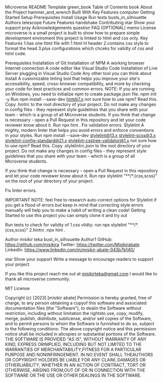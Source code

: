 Microverse README Template
green_book Table of Contents
book About the Project
hammer_and_wrench Built With
Key Features
computer Getting Started
Setup
Prerequisites
Install
Usage
Run tests
busts_in_silhouette Authors
telescope Future Features
handshake Contributing
star Show your support
pray Acknowledgements
question FAQ (OPTIONAL)
memo License
microverse is a small project is built to show how to prepare simple development enviroment
this project is limted to html and css only.
Key Features
1.has one html file with 1 html hl header
2.contains css style to format the head 
3.plus configurations which chceks for validty of css and html code.

Prerequisites
Installation of Git
Installation of NPM
A working browser
Internet connection
A code editor like Visual Studio Code
Installation of Live Server plugging in Visual Studio Code
Any other tool you can think about
Install
A customizable linting tool that helps you improve your site's accessibility, speed, cross-browser compatibility, and more by checking your code for best practices and common errors.
NOTE: If you are running on Windows, you need to initialize npm to create package.json file.
npm init -y
Run
npm install --save-dev hint@7.x
not sure how to use npm? Read this.
Copy .hintrc to the root directory of your project.
Do not make any changes in config files - they represent style guidelines that you share with your team - which is a group of all Microverse students.
If you think that change is necessary - open a Pull Request in this repository and let your code reviewer know about it.
Run
npx hint .
Fix validation errors.
Stylelint
A mighty, modern linter that helps you avoid errors and enforce conventions in your styles.
Run
npm install --save-dev stylelint@13.x stylelint-scss@3.x stylelint-config-standard@21.x stylelint-csstree-validator@1.x
not sure how to use npm? Read this.
Copy .stylelintrc.json to the root directory of your project.
Do not make any changes in config files - they represent style guidelines that you share with your team - which is a group of all Microverse students.

If you think that change is necessary - open a Pull Request in this repository and let your code reviewer know about it.
Run npx stylelint "**/*.{css,scss}" on the root of your directory of your project.

Fix linter errors.

IMPORTANT NOTE: feel free to research auto-correct options for Stylelint if you get a flood of errors but keep in mind that correcting style errors manually will help you to make a habit of writing a clean code!
Getting Started
to use this project you can simply clone it and try out

Run tests
to check for validty of 
1.css vlidty: run npx stylelint "**/*.{css,scss}"
2.hintrc :npx hint .

Author misikir teka
bust_in_silhouette Author1
GitHub: https://github.com/misikira
Twitter: https://twitter.com/Misikirabate
LinkedIn: https://www.linkedin.com/in/misikir-abate-043b7b140/

star Show your support
Write a message to encourage readers to support your project

If you like this project reach me out at misikirteka@gmail.com
I would like to thank
all microverse community.


MIT License

Copyright (c) [2023] [misikir abate]
Permission is hereby granted, free of charge, to any person obtaining a copyof this software and associated documentation files (the "Software"), to dealin the Software without restriction, including without limitation the rightsto use, copy, modify, merge, publish, distribute, sublicense, and/or sell
copies of the Software, and to permit persons to whom the Software is
furnished to do so, subject to the following conditions:
The above copyright notice and this permission notice shall be included in allcopies or substantial portions of the Software.
THE SOFTWARE IS PROVIDED "AS IS", WITHOUT WARRANTY OF ANY KIND, EXPRESS ORIMPLIED, INCLUDING BUT NOT LIMITED TO THE WARRANTIES OF MERCHANTABILITY,FITNESS FOR A PARTICULAR PURPOSE AND NONINFRINGEMENT. IN NO EVENT SHALL THEAUTHORS OR COPYRIGHT HOLDERS BE LIABLE FOR ANY CLAIM, DAMAGES OR OTHERLIABILITY, WHETHER IN AN ACTION OF CONTRACT, TORT OR OTHERWISE, ARISING FROM,OUT OF OR IN CONNECTION WITH THE SOFTWARE OR THE USE OR OTHER DEALINGS IN THE
SOFTWARE.